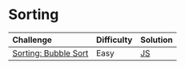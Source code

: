 # Sorting

| Challenge                                                                              | Difficulty | Solution                             |
| :------------------------------------------------------------------------------------- | :--------- | :----------------------------------- |
| [Sorting: Bubble Sort](https://www.hackerrank.com/challenges/ctci-bubble-sort/problem) | Easy       | [JS](./sorting-bubble-sort/index.js) |
